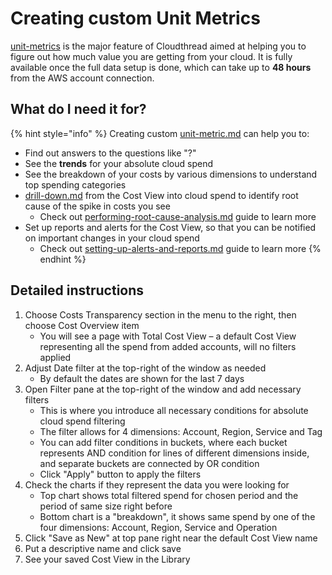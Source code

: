 # Creating custom Unit Metrics

[unit-metrics](../fundamentals/unit-metrics/ "mention") is the major feature of Cloudthread aimed at helping you to figure out how much value you are getting from your cloud. It is fully available once the full data setup is done, which can take up to **48 hours** from the AWS account connection.

## What do I need it for?

{% hint style="info" %}
Creating custom [unit-metric.md](../fundamentals/unit-metrics/unit-metric.md "mention") can help you to:

* Find out answers to the questions like "?"
* See the **trends** for your absolute cloud spend
* See the breakdown of your costs by various dimensions to understand top spending categories
* [drill-down.md](../fundamentals/drill-down.md "mention") from the Cost View into cloud spend to identify root cause of the spike in costs you see
  * Check out [performing-root-cause-analysis.md](performing-root-cause-analysis.md "mention") guide to learn more
* Set up reports and alerts for the Cost View, so that you can be notified on important changes in your cloud spend
  * Check out [setting-up-alerts-and-reports.md](setting-up-alerts-and-reports.md "mention") guide to learn more
{% endhint %}

## Detailed instructions

1. Choose Costs Transparency section in the menu to the right, then choose Cost Overview item
   * You will see a page with Total Cost View – a default Cost View representing all the spend from added accounts, will no filters applied
2. Adjust Date filter at the top-right of the window as needed
   * By default the dates are shown for the last 7 days
3. Open Filter pane at the top-right of the window and add necessary filters
   * This is where you introduce all necessary conditions for absolute cloud spend filtering
   * The filter allows for 4 dimensions: Account, Region, Service and Tag
   * You can add filter conditions in buckets, where each bucket represents AND condition for lines of different dimensions inside, and separate buckets are connected by OR condition
   * Click "Apply" button to apply the filters
4. Check the charts if they represent the data you were looking for
   * Top chart shows total filtered spend for chosen period and the period of same size right before
   * Bottom chart is a "breakdown", it shows same spend by one of the four dimensions: Account, Region, Service and Operation
5. Click "Save as New" at top pane right near the default Cost View name
6. Put a descriptive name and click save
7. See your saved Cost View in the Library

